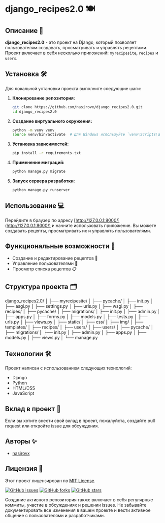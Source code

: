 # django_recipes2.0 🍽️

## Описание 📖
**django_recipes2.0** - это проект на Django, который позволяет пользователям создавать, просматривать и управлять рецептами. Проект включает в себя несколько приложений: `myrecipesite`, `recipes` и `users`.

## Установка 🛠️
Для локальной установки проекта выполните следующие шаги:
 
1. **Клонирование репозитория:**
    ```bash
    git clone https://github.com/nasirovx/django_recipes2.0.git
    cd django_recipes2.0
    ```

2. **Создание виртуального окружения:**
    ```bash
    python -m venv venv
    source venv/bin/activate  # Для Windows используйте `venv\Scripts\activate`
    ```

3. **Установка зависимостей:**
    ```bash
    pip install -r requirements.txt
    ```

4. **Применение миграций:**
    ```bash
    python manage.py migrate
    ```

5. **Запуск сервера разработки:**
    ```bash
    python manage.py runserver
    ```

## Использование 💻
Перейдите в браузер по адресу [http://127.0.0.1:8000/](http://127.0.0.1:8000/) и начните использовать приложение. Вы можете создавать рецепты, просматривать их и управлять пользователями.

## Функциональные возможности 🚀
- Создание и редактирование рецептов 📝
- Управление пользователями 👤
- Просмотр списка рецептов 📋

## Структура проекта 🗂️
django_recipes2.0/
│
├── myrecipesite/
│ ├── pycache/
│ ├── init.py
│ ├── asgi.py
│ ├── settings.py
│ ├── urls.py
│ ├── wsgi.py
│
├── recipes/
│ ├── pycache/
│ ├── migrations/
│ ├── init.py
│ ├── admin.py
│ ├── apps.py
│ ├── forms.py
│ ├── models.py
│ ├── tests.py
│ ├── urls.py
│ ├── views.py
│
├── static/
│ ├── css/
│ ├── img/
│ ├── templates/
│ ├── recipes/
│ ├── users/
│
├── users/
│ ├── pycache/
│ ├── migrations/
│ ├── init.py
│ ├── admin.py
│ ├── apps.py
│ ├── models.py
│ ├── views.py
│
└── manage.py



## Технологии 🛠️
Проект написан с использованием следующих технологий:
- Django
- Python
- HTML/CSS
- JavaScript

## Вклад в проект 🤝
Если вы хотите внести свой вклад в проект, пожалуйста, создайте pull request или откройте issue для обсуждения.

## Авторы ✨
- [nasirovx](https://github.com/nasirovx)

## Лицензия 📄
Этот проект лицензирован по [MIT License](LICENSE).

[![GitHub issues](https://img.shields.io/github/issues/nasirovx/django_recipes2.0)](https://github.com/nasirovx/django_recipes2.0/issues)
[![GitHub forks](https://img.shields.io/github/forks/nasirovx/django_recipes2.0)](https://github.com/nasirovx/django_recipes2.0/network)
[![GitHub stars](https://img.shields.io/github/stars/nasirovx/django_recipes2.0)](https://github.com/nasirovx/django_recipes2.0/stargazers)

Создание активного репозитория также включает в себя регулярные коммиты, участие в обсуждениях и решении issues. Не забывайте документировать все изменения в вашем проекте и вести активное общение с пользователями и разработчиками.

